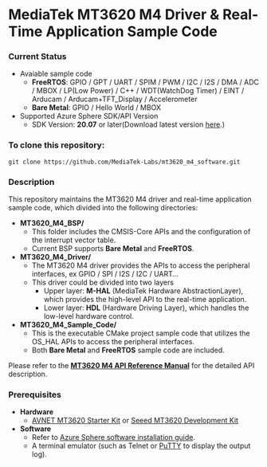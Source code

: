 # MediaTek MT3620 M4 Driver & Real-Time Application Sample Code
### Current Status
* Avaiable sample code
    * **FreeRTOS**: GPIO / GPT / UART / SPIM / PWM / I2C / I2S / DMA / ADC / MBOX / LP(Low Power) / C++ / WDT(WatchDog Timer) / EINT / Arducam / Arducam+TFT_Display / Accelerometer
    * **Bare Metal**: GPIO / Hello World / MBOX
* Supported Azure Sphere SDK/API Version
    * SDK Version: **20.07** or later(Download latest version [here](https://docs.microsoft.com/en-ca/azure-sphere/install/install-sdk#install-the-azure-sphere-sdk).)


### To clone this repository:
```
git clone https://github.com/MediaTek-Labs/mt3620_m4_software.git
```

### Description
This repository maintains the MT3620 M4 driver and real-time application sample code, which divided into the following directories:
* **MT3620_M4_BSP/**
    * This folder includes the CMSIS-Core APIs and the configuration of the interrupt vector table.
    * Current BSP supports **Bare Metal** and **FreeRTOS**.  
* **MT3620_M4_Driver/**
    * The MT3620 M4 driver provides the APIs to access the peripheral interfaces, ex GPIO / SPI / I2S / I2C / UART...
    * This driver could be divided into two layers
        * Upper layer: **M-HAL** (MediaTek Hardware AbstractionLayer), which provides the high-level API to the real-time application.
        * Lower layer: **HDL** (Hardware Driving Layer), which handles the low-level hardware control.  
* **MT3620_M4_Sample_Code/**
    * This is the executable CMake project sample code that utilizes the OS_HAL APIs to access the peripheral interfaces.
    * Both **Bare Metal** and **FreeRTOS** sample code are included.  

Please refer to the **[MT3620 M4 API Reference Manual](https://support.mediatek.com/AzureSphere/mt3620/M4_API_Reference_Manual)** for the detailed API description.  

### Prerequisites
* **Hardware**
    * [AVNET MT3620 Starter Kit](https://www.avnet.com/shop/us/products/avnet-engineering-services/aes-ms-mt3620-sk-g-3074457345636825680/) or [Seeed MT3620 Development Kit](https://www.seeedstudio.com/Azure-Sphere-MT3620-Development-Kit-US-Version-p-3052.html)
* **Software**
    * Refer to [Azure Sphere software installation guide](https://docs.microsoft.com/en-ca/azure-sphere/install/overview).
    * A terminal emulator (such as Telnet or [PuTTY](https://www.chiark.greenend.org.uk/~sgtatham/putty/) to display the output log).